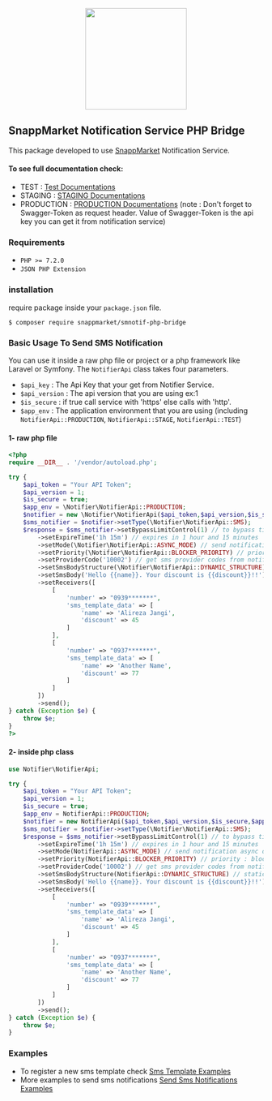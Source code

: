 <p align="center"><a href="https://snapp.market" target="_blank"><img src="https://snapp.market/static/media/logo.d5ee94bf.png" width="200"></a></p>

## SnappMarket Notification Service PHP Bridge
This package developed to use <a href="https://snapp.market">SnappMarket</a> Notification Service.
#### To see full documentation check:
* TEST : [Test Documentations](https://notif.t.snapp.market/api/documentation)
* STAGING : [STAGING Documentations](https://notif.s.snapp.market/api/documentation)
* PRODUCTION : [PRODUCTION Documentations](https://notif.snapp.market/api/documentation)
(note : Don't forget to Swagger-Token as request header. Value of Swagger-Token is the api key you can get it from notification service)
### Requirements
- `PHP >= 7.2.0`
- `JSON PHP Extension`
### installation
require package inside your `package.json` file.

`$ composer require snappmarket/smnotif-php-bridge
`

### Basic Usage To Send SMS Notification
You can use it inside a raw php file or project or a php framework like Laravel or Symfony.
The `NotifierApi` class takes four parameters.
- `$api_key` : The Api Key that your get from Notifier Service.
- `$api_version` : The api version that you are using ex:1
- `$is_secure` : if true call service with 'https' else calls with 'http'.
- `$app_env` : The application environment that you are using (including `NotifierApi::PRODUCTION`, `NotifierApi::STAGE`, `NotifierApi::TEST`)
#### 1- raw php file

```php
<?php
require __DIR__ . '/vendor/autoload.php';

try {
    $api_token = "Your API Token";
    $api_version = 1;
    $is_secure = true;
    $app_env = \Notifier\NotifierApi::PRODUCTION;
    $notifier = new \Notifier\NotifierApi($api_token,$api_version,$is_secure,$app_env);
    $sms_notifier = $notifier->setType(\Notifier\NotifierApi::SMS);
    $response = $sms_notifier->setBypassLimitControl(1) // to bypass time limit control (like activation codes)
        ->setExpireTime('1h 15m') // expires in 1 hour and 15 minutes
        ->setMode(\Notifier\NotifierApi::ASYNC_MODE) // send notification async or sync
        ->setPriority(\Notifier\NotifierApi::BLOCKER_PRIORITY) // priority : blocker, high, medium, low
        ->setProviderCode('10002') // get sms provider codes from notification service
        ->setSmsBodyStructure(\Notifier\NotifierApi::DYNAMIC_STRUCTURE) // static or dynamic?
        ->setSmsBody('Hello {{name}}. Your discount is {{discount}}!!') // sms body (you can also use sms templates)
        ->setReceivers([
            [
                'number' => "0939*******",
                'sms_template_data' => [
                    'name' => 'Alireza Jangi',
                    'discount' => 45
                ]
            ],
            [
                'number' => "0937*******",
                'sms_template_data' => [
                    'name' => 'Another Name',
                    'discount' => 77
                ]
            ]
        ])
        ->send();
} catch (Exception $e) {
    throw $e;
}
?>
```
#### 2- inside php class
```php
use Notifier\NotifierApi;

try {
    $api_token = "Your API Token";
    $api_version = 1;
    $is_secure = true;
    $app_env = NotifierApi::PRODUCTION;
    $notifier = new NotifierApi($api_token,$api_version,$is_secure,$app_env);
    $sms_notifier = $notifier->setType(\Notifier\NotifierApi::SMS);
    $response = $sms_notifier->setBypassLimitControl(1) // to bypass time limit control (like activation codes)
        ->setExpireTime('1h 15m') // expires in 1 hour and 15 minutes
        ->setMode(NotifierApi::ASYNC_MODE) // send notification async or sync
        ->setPriority(NotifierApi::BLOCKER_PRIORITY) // priority : blocker, high, medium, low
        ->setProviderCode('10002') // get sms provider codes from notification service
        ->setSmsBodyStructure(NotifierApi::DYNAMIC_STRUCTURE) // static or dynamic?
        ->setSmsBody('Hello {{name}}. Your discount is {{discount}}!!') // sms body (you can also use sms templates)
        ->setReceivers([
            [
                'number' => "0939*******",
                'sms_template_data' => [
                    'name' => 'Alireza Jangi',
                    'discount' => 45
                ]
            ],
            [
                'number' => "0937*******",
                'sms_template_data' => [
                    'name' => 'Another Name',
                    'discount' => 77
                ]
            ]
        ])
        ->send();
} catch (Exception $e) {
    throw $e;
}
```

### Examples
 - To register a new sms template check [Sms Template Examples](docs/SmsTemplate.md)
 - More examples to send sms notifications [Send Sms Notifications Examples](docs/SendSmsExamples.md)
 